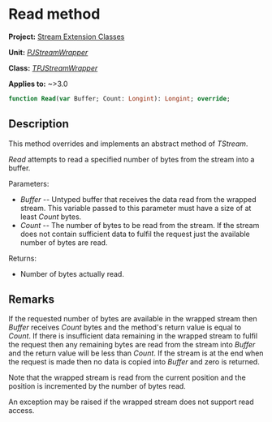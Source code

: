 # Read method

**Project:** [Stream Extension Classes](../API.md)

**Unit:** [_PJStreamWrapper_](./PJStreamWrapper.md)

**Class:** [_TPJStreamWrapper_](./TPJStreamWrapper.md)

**Applies to:** ~>3.0

```pascal
function Read(var Buffer; Count: Longint): Longint; override;
```

## Description

This method overrides and implements an abstract method of _TStream_.

_Read_ attempts to read a specified number of bytes from the stream into a buffer.

Parameters:

* _Buffer_ -- Untyped buffer that receives the data read from the wrapped stream. This variable passed to this parameter must have a size of at least _Count_ bytes.
* _Count_ -- The number of bytes to be read from the stream. If the stream does not contain sufficient data to fulfil the request just the available number of bytes are read.

Returns:

* Number of bytes actually read.

## Remarks

If the requested number of bytes are available in the wrapped stream then _Buffer_ receives _Count_ bytes and the method's return value is equal to _Count_. If there is insufficient data remaining in the wrapped stream to fulfil the request then any remaining bytes are read from the stream into _Buffer_ and the return value will be less than _Count_. If the stream is at the end when the request is made then no data is copied into _Buffer_ and zero is returned.

Note that the wrapped stream is read from the current position and the position is incremented by the number of bytes read.

An exception may be raised if the wrapped stream does not support read access.
